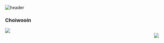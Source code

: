 ![header](https://capsule-render.vercel.app/api?type=waving&color=auto&height=270&section=header&text=Hello%20World!&fontSize=70&animation=fadeIn&fontAlignY=38&desc=Wooin's%20GitHub%20Profile&descAlignY=54&descSize=22&descAlign=61)


<div align="center">
  <div align="left">    
        <h3>             Choiwooin </h3>
      <img src="http://mazassumnida.wtf/api/generate_badge?boj=oallo"/>
    </div>
  </div>

  <img align="right" src="https://github-readme-stats.vercel.app/api/top-langs/?username=Woo02in&layout=compact&theme=tokyonight" />





<!--[![Solved.ac
프로필](http://mazassumnida.wtf/api/v2/generate_badge?boj=oallo)](https://solved.ac/oallo)
-->
<!--
**Woo02in/Woo02in** is a ✨ _special_ ✨ repository because its `README.md` (this file) appears on your GitHub profile.

Here are some ideas to get you started:

- 🔭 I’m currently working on ...
- 🌱 I’m currently learning ...
- 👯 I’m looking to collaborate on ...
- 🤔 I’m looking for help with ...
- 💬 Ask me about ...
- 📫 How to reach me: ...
- 😄 Pronouns: ...
- ⚡ Fun fact: ...
-->
